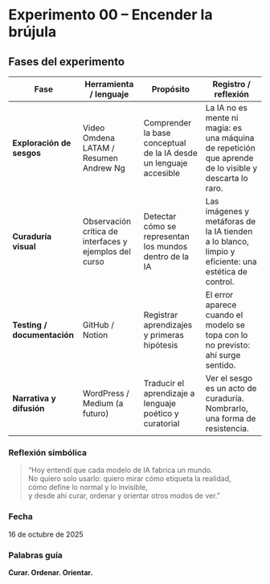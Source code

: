 # Experimento 00 – Encender la brújula

## Fases del experimento
| Fase | Herramienta / lenguaje | Propósito | Registro / reflexión |
|------|------------------------|------------|----------------------|
| **Exploración de sesgos** | Video Omdena LATAM / Resumen Andrew Ng | Comprender la base conceptual de la IA desde un lenguaje accesible | La IA no es mente ni magia: es una máquina de repetición que aprende de lo visible y descarta lo raro. |
| **Curaduría visual** | Observación crítica de interfaces y ejemplos del curso | Detectar cómo se representan los mundos dentro de la IA | Las imágenes y metáforas de la IA tienden a lo blanco, limpio y eficiente: una estética de control. |
| **Testing / documentación** | GitHub / Notion | Registrar aprendizajes y primeras hipótesis | El error aparece cuando el modelo se topa con lo no previsto: ahí surge sentido. |
| **Narrativa y difusión** | WordPress / Medium (a futuro) | Traducir el aprendizaje a lenguaje poético y curatorial | Ver el sesgo es un acto de curaduría. Nombrarlo, una forma de resistencia. |

### Reflexión simbólica
> “Hoy entendí que cada modelo de IA fabrica un mundo.  
> No quiero solo usarlo: quiero mirar cómo etiqueta la realidad,  
> cómo define lo normal y lo invisible,  
> y desde ahí curar, ordenar y orientar otros modos de ver.”

### Fecha
16 de octubre de 2025

### Palabras guía
**Curar. Ordenar. Orientar.**

